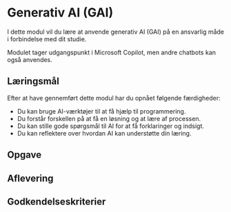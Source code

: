 # Generativ AI (GAI)
I dette modul vil du lære at anvende generativ AI (GAI) på en ansvarlig måde i forbindelse med dit studie.

Modulet tager udgangspunkt i Microsoft Copilot, men andre chatbots kan også anvendes.


## Læringsmål
Efter at have gennemført dette modul har du opnået følgende færdigheder:

 - Du kan bruge AI-værktøjer til at få hjælp til programmering.
 - Du forstår forskellen på at få en løsning og at lære af processen.
 - Du kan stille gode spørgsmål til AI for at få forklaringer og indsigt.
 - Du kan reflektere over hvordan AI kan understøtte din læring.
  
## Opgave

## Aflevering

## Godkendelseskriterier